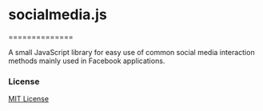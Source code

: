 <h1>socialmedia.js</h1>
==============

<p>A small JavaScript library for easy use of common social media interaction methods mainly used in Facebook applications.</p>

<h3>License</h3>

<a href="http://opensource.org/licenses/MIT" target="_blank">MIT License</a>

